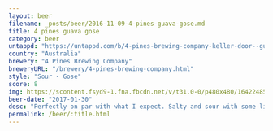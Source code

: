 ```yaml
---
layout: beer
filename: _posts/beer/2016-11-09-4-pines-guava-gose.md
title: 4 pines guava gose
category: beer
untappd: "https://untappd.com/b/4-pines-brewing-company-keller-door--guava-gose/1802051"
country: "Australia"
brewery: "4 Pines Brewing Company"
breweryURL: "/brewery/4-pines-brewing-company.html"
style: "Sour - Gose"
score: 8
img: https://scontent.fsyd9-1.fna.fbcdn.net/v/t31.0-0/p480x480/16422485_10154888757033745_9111929559211558177_o.jpg?_nc_cat=102&_nc_sid=e007fa&_nc_ohc=RPFdGBIPIdkAX8_km2C&_nc_ht=scontent.fsyd9-1.fna&_nc_tp=6&oh=66352b6fccfb5979c6baedc94fa4e6d3&oe=5F487DDB
beer-date: "2017-01-30"
desc: "Perfectly on par with what I expect. Salty and sour with some lingering flavour.  Not a great refreshing summer beer but good as a slow drink"
permalink: /beer/:title.html
---
```

